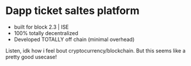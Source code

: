 # Dapp ticket saltes platform
- built for block 2.3 | ISE
- 100% totally decentralized
- Developed TOTALLY off chain (minimal overhead)


Listen, idk how i feel bout cryptocurrency/blockchain. But this seems like a pretty good usecase!
